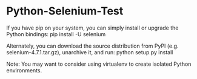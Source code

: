 # Python-Selenium-Test

If you have pip on your system, you can simply install or upgrade the Python bindings:
pip install -U selenium

Alternately, you can download the source distribution from PyPI (e.g. selenium-4.7.1.tar.gz), unarchive it, and run:
python setup.py install

Note: You may want to consider using virtualenv to create isolated Python environments.
